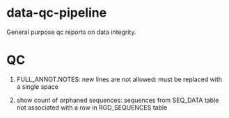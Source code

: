 # data-qc-pipeline
General purpose qc reports on data integrity.

# QC

1) FULL_ANNOT.NOTES: new lines are not allowed: must be replaced with a single space

2) show count of orphaned sequences: sequences from SEQ_DATA table not associated
  with a row in RGD_SEQUENCES table

